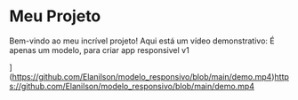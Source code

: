 # Meu Projeto

Bem-vindo ao meu incrível projeto! Aqui está um vídeo demonstrativo:
É apenas um modelo, para criar app responsivel v1

</video>](https://github.com/Elanilson/modelo_responsivo/blob/main/demo.mp4)https://github.com/Elanilson/modelo_responsivo/blob/main/demo.mp4
